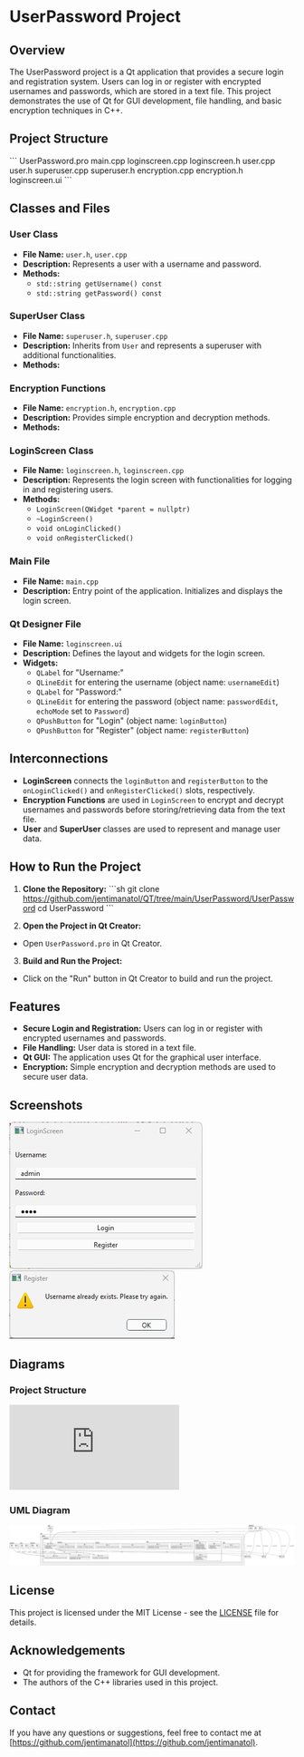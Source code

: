 # UserPassword Project 
 
## Overview 
The UserPassword project is a Qt application that provides a secure login and registration system. Users can log in or register with encrypted usernames and passwords, which are stored in a text file. This project demonstrates the use of Qt for GUI development, file handling, and basic encryption techniques in C++. 
 
## Project Structure 
\``` 
UserPassword.pro 
main.cpp 
loginscreen.cpp 
loginscreen.h 
user.cpp 
user.h 
superuser.cpp 
superuser.h 
encryption.cpp 
encryption.h 
loginscreen.ui 
\``` 
 
## Classes and Files 
 
### User Class 
- **File Name:** `user.h`, `user.cpp` 
- **Description:** Represents a user with a username and password. 
- **Methods:** 
  - `std::string getUsername() const` 
  - `std::string getPassword() const` 
 
### SuperUser Class 
- **File Name:** `superuser.h`, `superuser.cpp` 
- **Description:** Inherits from `User` and represents a superuser with additional functionalities. 
- **Methods:** 
 
### Encryption Functions 
- **File Name:** `encryption.h`, `encryption.cpp` 
- **Description:** Provides simple encryption and decryption methods. 
- **Methods:** 
 
### LoginScreen Class 
- **File Name:** `loginscreen.h`, `loginscreen.cpp` 
- **Description:** Represents the login screen with functionalities for logging in and registering users. 
- **Methods:** 
  - `LoginScreen(QWidget *parent = nullptr)` 
  - `~LoginScreen()` 
  - `void onLoginClicked()` 
  - `void onRegisterClicked()` 
 
### Main File 
- **File Name:** `main.cpp` 
- **Description:** Entry point of the application. Initializes and displays the login screen. 
 
### Qt Designer File 
- **File Name:** `loginscreen.ui` 
- **Description:** Defines the layout and widgets for the login screen. 
- **Widgets:** 
  - `QLabel` for "Username:" 
  - `QLineEdit` for entering the username (object name: `usernameEdit`) 
  - `QLabel` for "Password:" 
  - `QLineEdit` for entering the password (object name: `passwordEdit`, `echoMode` set to `Password`) 
  - `QPushButton` for "Login" (object name: `loginButton`) 
  - `QPushButton` for "Register" (object name: `registerButton`) 
 
## Interconnections 
- **LoginScreen** connects the `loginButton` and `registerButton` to the `onLoginClicked()` and `onRegisterClicked()` slots, respectively. 
- **Encryption Functions** are used in `LoginScreen` to encrypt and decrypt usernames and passwords before storing/retrieving data from the text file. 
- **User** and **SuperUser** classes are used to represent and manage user data. 
 
## How to Run the Project 
1. **Clone the Repository:** 
  \```sh 
  git clone https://github.com/jentimanatol/QT/tree/main/UserPassword/UserPassword 
  cd UserPassword 
  \``` 
 
2. **Open the Project in Qt Creator:** 
  - Open `UserPassword.pro` in Qt Creator. 
 
3. **Build and Run the Project:** 
  - Click on the "Run" button in Qt Creator to build and run the project. 
 
## Features 
- **Secure Login and Registration:** Users can log in or register with encrypted usernames and passwords. 
- **File Handling:** User data is stored in a text file. 
- **Qt GUI:** The application uses Qt for the graphical user interface. 
- **Encryption:** Simple encryption and decryption methods are used to secure user data. 
 
## Screenshots 
![Login Screen](https://github.com/jentimanatol/QT/blob/main/UserPassword/UserPassword/LoginScreen.jpg) 
![Registration Screen](https://github.com/jentimanatol/QT/blob/main/UserPassword/UserPassword/Register.jpg) 
 
## Diagrams 
### Project Structure 
![Project Structure](https://github.com/jentimanatol/QT/blob/main/UserPassword/UserPassword/Project%20Structure.txt) 
### UML Diagram 
![UML Diagram](https://github.com/jentimanatol/QT/blob/main/UserPassword/UserPassword/Untitled%20Diagram.drawio.png) 
 
## License 
This project is licensed under the MIT License - see the [LICENSE](LICENSE) file for details. 
 
## Acknowledgements 
- Qt for providing the framework for GUI development. 
- The authors of the C++ libraries used in this project. 
 
## Contact 
If you have any questions or suggestions, feel free to contact me at [https://github.com/jentimanatol](https://github.com/jentimanatol). 
